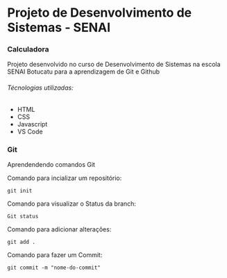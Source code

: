 # Projeto de Desenvolvimento de Sistemas - SENAI

### Calculadora

Projeto desenvolvido no curso de  Desenvolvimento de Sistemas na escola SENAI Botucatu para a aprendizagem de Git e Github

###### Técnologias utilizadas:
- HTML
- CSS
- Javascript
- VS Code

### Git
Aprendendendo comandos Git

Comando para incializar um repositório:
```
git init
```
Comando para visualizar o Status da branch:
```
Git status
```
Comando para adicionar alterações:
```
git add .
```
Comando para fazer um Commit:
```
git commit -m "nome-do-commit"